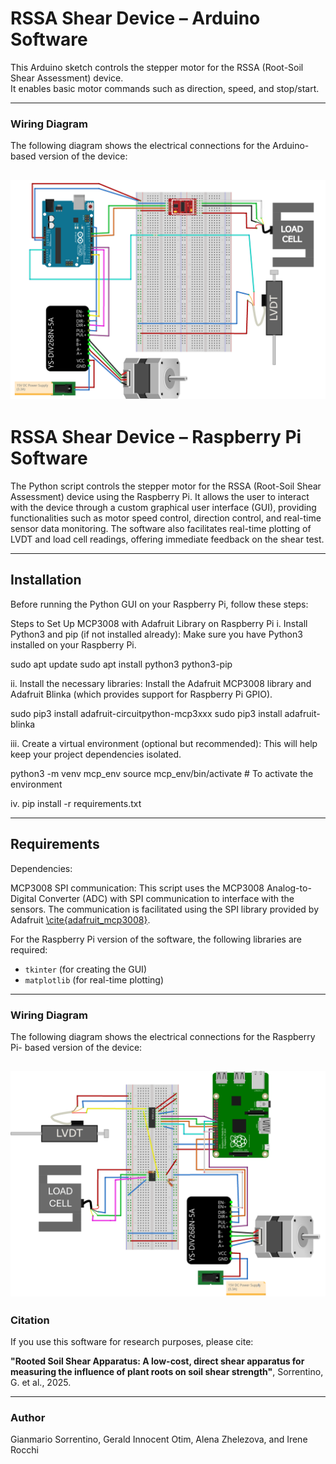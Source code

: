 # RSSA Shear Device – Arduino Software

This Arduino sketch controls the stepper motor for the RSSA (Root-Soil Shear Assessment) device.  
It enables basic motor commands such as direction, speed, and stop/start.

---
### Wiring Diagram

The following diagram shows the electrical connections for the Arduino-based version of the device:

![Wiring diagram for Arduino setup](wiring_diagram_Arduino.PNG)
---
# RSSA Shear Device – Raspberry Pi Software

The Python script controls the stepper motor for the RSSA (Root-Soil Shear Assessment) device using the Raspberry Pi.
It allows the user to interact with the device through a custom graphical user interface (GUI), providing functionalities such as motor speed control, direction control, and real-time sensor data monitoring. The software also facilitates real-time plotting of LVDT and load cell readings, offering immediate feedback on the shear test.

---
## Installation

Before running the Python GUI on your Raspberry Pi, follow these steps:

Steps to Set Up MCP3008 with Adafruit Library on Raspberry Pi
i. Install Python3 and pip (if not installed already): Make sure you have Python3 installed on your Raspberry Pi.

sudo apt update
sudo apt install python3 python3-pip

ii. Install the necessary libraries: Install the Adafruit MCP3008 library and Adafruit Blinka (which provides support for Raspberry Pi GPIO).

sudo pip3 install adafruit-circuitpython-mcp3xxx
sudo pip3 install adafruit-blinka

iii. Create a virtual environment (optional but recommended): This will help keep your project dependencies isolated.

python3 -m venv mcp_env
source mcp_env/bin/activate  # To activate the environment

iv. pip install -r requirements.txt


---
## Requirements
Dependencies:

MCP3008 SPI communication: This script uses the MCP3008 Analog-to-Digital Converter (ADC) with SPI communication to interface with the sensors. The communication is facilitated using the SPI library provided by Adafruit [\cite{adafruit_mcp3008}](https://github.com/adafruit/Adafruit_CircuitPython_MCP3xxx).

For the Raspberry Pi version of the software, the following libraries are required:

- `tkinter` (for creating the GUI)
- `matplotlib` (for real-time plotting)

---
### Wiring Diagram

The following diagram shows the electrical connections for the Raspberry Pi- based version of the device:

![Wiring diagram for RaspberryPi setup](wiring_diagram_RaspberryPi.PNG)
---
### Citation
If you use this software for research purposes, please cite:

**"Rooted Soil Shear Apparatus: A low-cost, direct shear apparatus for measuring the influence of plant roots on soil shear strength"**, Sorrentino, G. et al., 2025.

---

### Author
Gianmario Sorrentino, Gerald Innocent Otim, Alena Zhelezova, and Irene Rocchi
